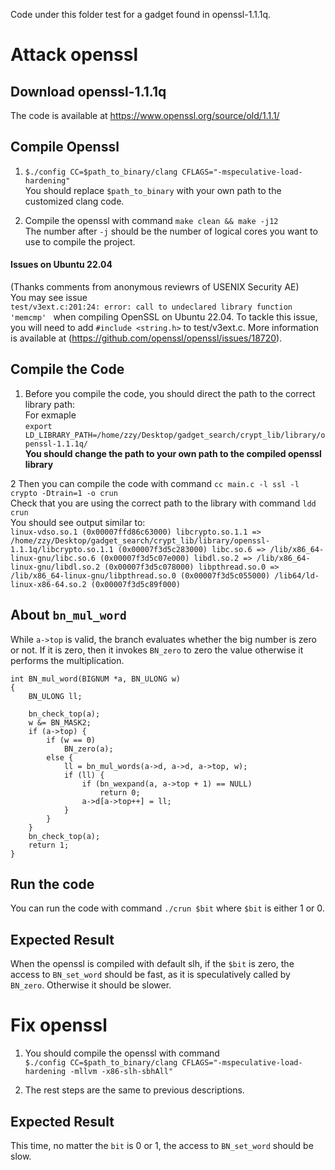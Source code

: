 Code under this folder test for a gadget found in openssl-1.1.1q.

# Attack openssl

## Download openssl-1.1.1q
The code is available at https://www.openssl.org/source/old/1.1.1/

## Compile Openssl
1. `$./config CC=$path_to_binary/clang CFLAGS="-mspeculative-load-hardening"`  
You should replace `$path_to_binary` with your own path to the customized clang code.

2. Compile the openssl with command `make clean && make -j12`  
The number after `-j` should be the number of logical cores you want to use to compile the project.

#### Issues on Ubuntu 22.04
(Thanks comments from anonymous reviewrs of USENIX Security AE)  
You may see issue  
`
test/v3ext.c:201:24: error: call to undeclared library function 'memcmp' 
`
when compiling OpenSSL on Ubuntu 22.04. To tackle this issue, you will need to add `#include <string.h>` to test/v3ext.c. More information is available at (https://github.com/openssl/openssl/issues/18720).

## Compile the Code
1. Before you compile the code, you should direct the path to the correct library path:  
For exmaple  
`export LD_LIBRARY_PATH=/home/zzy/Desktop/gadget_search/crypt_lib/library/openssl-1.1.1q/`  
**You should change the path to your own path to the compiled openssl library**

2 Then you can compile the code with command `cc main.c -l ssl -l crypto -Dtrain=1 -o crun`  
Check that you are using the correct path to the library with command `ldd crun`  
You should see output similar to:  
`
linux-vdso.so.1 (0x00007ffd86c63000)
        libcrypto.so.1.1 => /home/zzy/Desktop/gadget_search/crypt_lib/library/openssl-1.1.1q/libcrypto.so.1.1 (0x00007f3d5c283000)
        libc.so.6 => /lib/x86_64-linux-gnu/libc.so.6 (0x00007f3d5c07e000)
        libdl.so.2 => /lib/x86_64-linux-gnu/libdl.so.2 (0x00007f3d5c078000)
        libpthread.so.0 => /lib/x86_64-linux-gnu/libpthread.so.0 (0x00007f3d5c055000)
        /lib64/ld-linux-x86-64.so.2 (0x00007f3d5c89f000)
`


## About `bn_mul_word`
While `a->top` is valid, the branch evaluates whether the big number is zero or not. 
If it is zero, then it invokes `BN_zero` to zero the value otherwise it performs the multiplication.

```
int BN_mul_word(BIGNUM *a, BN_ULONG w)
{
    BN_ULONG ll;

    bn_check_top(a);
    w &= BN_MASK2;
    if (a->top) {
        if (w == 0)
            BN_zero(a);
        else {
            ll = bn_mul_words(a->d, a->d, a->top, w);
            if (ll) {
                if (bn_wexpand(a, a->top + 1) == NULL)
                    return 0;
                a->d[a->top++] = ll;
            }
        }
    }
    bn_check_top(a);
    return 1;
}
```

## Run the code
You can run the code with command `./crun $bit` where `$bit` is either 1 or 0.  


## Expected Result
When the openssl is compiled with default slh, if the `$bit` is zero, the access to `BN_set_word` should be fast, as it is speculatively called by `BN_zero`. Otherwise it should be slower.


# Fix openssl
1. You should compile the openssl with command  
`$./config CC=$path_to_binary/clang CFLAGS="-mspeculative-load-hardening -mllvm -x86-slh-sbhAll"`


2. The rest steps are the same to previous descriptions.  

## Expected Result
This time, no matter the `bit` is 0 or 1, the access to `BN_set_word` should be slow.



















